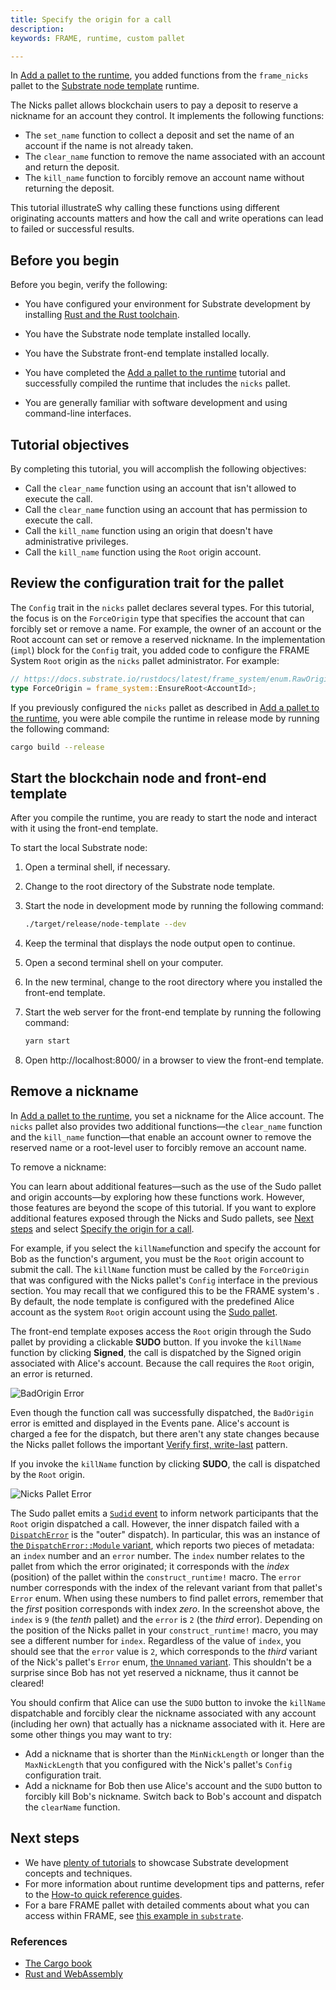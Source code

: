 ```yaml
---
title: Specify the origin for a call
description: 
keywords: FRAME, runtime, custom pallet

---
```


In [Add a pallet to the runtime](/tutorials/work-with-pallets/add-a-pallet), you added functions from the `frame_nicks` pallet to the [Substrate node template](https://github.com/substrate-developer-hub/substrate-node-template) runtime.

The Nicks pallet allows blockchain users to pay a deposit to reserve a nickname for an account they control. It implements the following functions:

* The `set_name` function to collect a deposit and set the name of an account if the name is not already taken.
* The `clear_name`  function to remove the name associated with an account and return the deposit.
* The `kill_name` function to forcibly remove an account name without returning the deposit.

This tutorial illustrateS why calling these functions using different originating accounts matters and how the call and write operations can lead to failed or successful results. 

## Before you begin

Before you begin, verify the following:

* You have configured your environment for Substrate development by installing [Rust and the Rust toolchain](/main-docs/install/).

* You have the Substrate node template installed locally.

* You have the Substrate front-end template installed locally.

* You have completed the [Add a pallet to the runtime](/tutorials/work-with-pallets/add-a-pallet) tutorial and successfully compiled the runtime that includes the `nicks` pallet.

* You are generally familiar with software development and using command-line interfaces.

## Tutorial objectives

By completing this tutorial, you will accomplish the following objectives:

* Call the `clear_name`  function using an account that isn't allowed to execute the call.
* Call the `clear_name`  function using an account that has permission to execute the call.
* Call the `kill_name` function using an origin that doesn't have administrative privileges.
* Call the `kill_name` function using the `Root` origin account.

## Review the configuration trait for the pallet

The `Config` trait in the `nicks` pallet declares several types.
For this tutorial, the focus is on the `ForceOrigin` type that specifies the account that can forcibly set or remove a name.
For example, the owner of an account or the Root account can set or remove a reserved nickname.
In the implementation (`impl`) block for the `Config` trait, you added code to configure the FRAME System `Root` origin as the `nicks` pallet administrator.
For example:

```rust
// https://docs.substrate.io/rustdocs/latest/frame_system/enum.RawOrigin.html#variant.Root
type ForceOrigin = frame_system::EnsureRoot<AccountId>;
```

If you previously configured the `nicks` pallet as described in [Add a pallet to the runtime](/tutorials/work-with-pallets/add-a-pallet), you were able compile the runtime in release mode by running the following command:

```bash
cargo build --release
```

## Start the blockchain node and front-end template

After you compile the runtime, you are ready to start the node and interact with it using the front-end template.

To start the local Substrate node:

1. Open a terminal shell, if necessary.

1. Change to the root directory of the Substrate node template.

1. Start the node in development mode by running the following command:

   ```bash
   ./target/release/node-template --dev
   ```

1. Keep the terminal that displays the node output open to continue.

1. Open a second terminal shell on your computer.

1. In the new terminal, change to the root directory where you installed the front-end template.

1. Start the web server for the front-end template by running the following command:

   ```bash
   yarn start
   ```

1. Open http://localhost:8000/ in a browser to view the front-end template.

## Remove a nickname

In [Add a pallet to the runtime](/tutorials/work-with-pallets/add-a-pallet), you set a nickname for the Alice account.
The `nicks` pallet also provides two additional functions—the `clear_name`  function and the `kill_name` function—that enable an account owner to remove the reserved name or a root-level user to forcibly remove an account name.

To remove a nickname:

You can learn about additional features—such as the use of the Sudo pallet and origin accounts—by exploring how these functions work.
However, those features are beyond the scope of this tutorial.
If you want to explore additional features exposed through the Nicks and Sudo pallets, see [Next steps]() and select [Specify the origin for a call]().

For example, if you select the `killName`function and specify the account for Bob as the function's argument, you must be the `Root` origin account to submit the call.
The `killName` function must be called by the `ForceOrigin` that was configured with the Nicks pallet's `Config` interface in the previous section.
You may recall that we configured this to be the FRAME system's .
By default, the node template is configured with the predefined Alice account as the system `Root` origin account using the [Sudo pallet](/rustdocs/latest/pallet_sudo/index.html).

The front-end template exposes access the `Root` origin through the Sudo pallet by providing a clickable **SUDO** button.
If you invoke the `killName` function by clicking **Signed**, the call is dispatched by the Signed origin associated with Alice's account. 
Because the call requires the `Root` origin, an error is returned.

![`BadOrigin` Error](/media/images/docs/tutorials/specify-origin/kill-name-bad-origin.png)

Even though the function call was successfully dispatched, the `BadOrigin` error is emitted and displayed in the Events pane.
Alice's account is charged a fee for the dispatch, but there aren't any state changes because the Nicks pallet follows the important [Verify first, write-last](/main-docs/build/runtime-storage#verify-first-write-last) pattern.

If you invoke the `killName` function by clicking **SUDO**, the call is dispatched by the `Root` origin.

![Nicks Pallet Error](/media/images/docs/tutorials/specify-origin/clear-name-error.png)

The Sudo pallet emits a [`Sudid` event](https://paritytech.github.io/substrate/master/pallet_sudo/enum.RawEvent.html#variant.Sudid) to inform network participants that the `Root` origin dispatched a call. 
However, the inner dispatch failed with a [`DispatchError`](https://paritytech.github.io/substrate/masterhttps://paritytech.github.io/substrate/master/pallet_sudo/pallet/enum.Call.html#variant.sudo) is the "outer" dispatch).
In particular, this was an instance of [the `DispatchError::Module` variant](https://paritytech.github.io/substrate/master/frame_support/dispatch/enum.DispatchError.html#variant.Module), which reports two pieces of metadata: an `index` number and an `error` number.
The `index` number relates to the pallet from which the error originated; it corresponds with the _index_ (position) of the pallet within the `construct_runtime!` macro.
The `error` number corresponds with the index of the relevant variant from that pallet's `Error` enum.
When using these numbers to find pallet errors, remember that the _first_ position corresponds with index _zero_.
In the screenshot above, the `index` is `9` (the _tenth_ pallet) and the `error` is `2` (the _third_ error).
Depending on the position of the Nicks pallet in your `construct_runtime!` macro, you may see a different number for `index`.
Regardless of the value of `index`, you should see that the `error` value is `2`, which corresponds to the _third_ variant of the Nick's pallet's `Error` enum, [the `Unnamed` variant](https://paritytech.github.io/substrate/master/pallet_nicks/enum.Error.html#variant.Unnamed).
This shouldn't be a surprise since Bob has not yet reserved a nickname, thus it cannot be cleared!

You should confirm that Alice can use the `SUDO` button to invoke the `killName` dispatchable and forcibly clear the nickname associated with any account (including her own) that actually has a nickname associated with it.
Here are some other things you may want to try:

- Add a nickname that is shorter than the `MinNickLength` or longer than the `MaxNickLength` that you configured with the Nick's pallet's `Config` configuration trait.
- Add a nickname for Bob then use Alice's account and the `SUDO` button to forcibly kill Bob's nickname.
  Switch back to Bob's account and dispatch the `clearName` function.

## Next steps

- We have [plenty of tutorials](/tutorials/) to showcase Substrate development concepts and techniques.
- For more information about runtime development tips and patterns, refer to the [How-to quick reference guides](/reference/how-to-guides/).
- For a bare FRAME pallet with detailed comments about what you can access within FRAME, see [this example in `substrate`](https://github.com/paritytech/substrate/tree/master/frame/examples/basic).

### References

- [The Cargo book](https://doc.rust-lang.org/stable/cargo/)
- [Rust and WebAssembly](https://rustwasm.github.io/)
